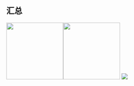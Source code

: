 ## 汇总
<div>
    <img height="150px" src="https://github-readme-stats.vercel.app/api?username=AkarinLiu&hide_title=true&hide_border=true&show_icons=true&include_all_commits=true&line_height=21&bg_color=0,EC6C6C,FFD479,FFFC79,73FA79&theme=graywhite&locale=cn" /><img height="150px" src="https://github-readme-stats.vercel.app/api/top-langs/?username=AkarinLiu&hide_title=true&hide_border=true&layout=compact&bg_color=0,73FA79,73FDFF,D783FF&theme=graywhite&locale=cn" />
    <img src="https://streak-stats.demolab.com/?user=AkarinLiu&locale=zh-cn&theme=dark&date_format=Y.n.j" />
</div>
